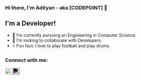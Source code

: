 ### Hi there, I'm Adityan - aka [CODEPOINT] 👋

## I'm a Developer!
- 🌱 I’m currently pursuing an Engineering in Computer Science.
- 👯 I’m looking to collaborate with Developers.
- ⚡ Fun fact: I love to play football and play drums.

### Connect with me:

[<img align="left" alt="Adityan | LinkedIn" width="22px" src="https://github.com/gauravghongde/social-icons/blob/master/SVG/White/LinkedIN_white.svg" />][linkedin]
[<img align="left" alt="Adityan | Instagram" width="22px" src="https://cdn.jsdelivr.net/npm/simple-icons@v3/icons/instagram.svg" style="filter:invert(100%)" />][instagram]

<br />
<br />

[instagram]: https://www.instagram.com/adityan_verma/
[linkedin]: https://www.linkedin.com/in/adityan-verma-b09905227/
